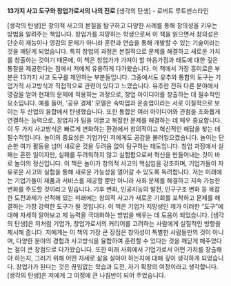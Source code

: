__13가지 사고 도구와 창업가로서의 나의 진로__
[생각의 탄생] - 로버트 루트번스타인

 [생각의 탄생]은 창의적 사고의 본질을 탐구하고 다양한 사례를 통해 창의성을 키우는 방법을 알려주는 책입니다. 창업가를 지망하는 학생으로써 이 책을 읽으면서 창의성은 단순히 재능이나 영감의 문제가 아니라 훈련과 연습을 통해 개발할 수 있는 기술이라는 것을 깨닫게 되었습니다. 특히 창업의 과정은 본질적으로 문제를 해결하고 새로운 가치를 창출하는 것이기 때문에, 이 책은 창업가가 가져야 할 마음가짐과 태도에 대한 깊은 통찰을 제공한다는 점에서 저에게 유용하게 다가왔습니다.
 이 책에서 가장 흥미로운 부분은 13가지 사고 도구를 제안하는 부분들입니다. 그중에서도 유추와 통합의 도구는 기업가적 사고방식과 직접적으로 관련이 있다고 느꼈습니다. 유추란 전혀 다른 분야에서 영감을 얻어 현재의 문제에 적용하는 과정으로, 창업 아이디어를 창출하는 데 필수적인 요소입니다. 예를 들어, '공유 경제' 모델은 숙박업과 운송업이라는 서로 이질적으로 보이는 두 산업의 융합에서 탄생했습니다. 또한 통합은 여러 아이디어와 관점을 조화롭게 연결하는 능력으로, 창업자가 팀을 이끌고 복잡한 문제를 해결하는 데 매우 중요합니다. 이 두 가지 사고방식은 빠르게 변화하는 환경에서 창의적이고 혁신적인 해답을 찾는 데 필수적입니다.
 놀이의 중요성은 기업가인 저에게도 공감을 불러일으켰습니다. 놀이는 단순한 여가 활동을 넘어 새로운 것을 두려움 없이 탐구하는 태도입니다. 창업 과정에서 실패는 흔한 일이지만, 실패를 두려워하지 않고 실험함으로써 혁신을 만들어내는 것이 바로 놀이의 정신입니다. 이 책은 놀이가 창의적 사고의 핵심임을 강조하며, 기업가들이 자유로운 사고와 실험을 통해 새로운 가능성을 열어갈 수 있도록 독려합니다.
 저는 미래에는 기업가들이 제품과 서비스를 제공할 뿐만 아니라 사회 문제를 해결하고 지속 가능한 변화를 주도할 것이라고 믿습니다. 기후 변화, 인공지능의 발전, 인구구조 변화 등 복잡한 도전과제가 산적해 있는 미래에는 창의적 사고가 새로운 기회를 포착하고 문제를 해결하는 가장 강력한 도구가 될 것입니다. 이 책은 기업가 지망생인 제가 이러한 “도구”에 대해 자세히 알아보고 제 능력을 극대화하는 방법을 배우는 데 도움이 되었습니다.
 [생각의 탄생]은 저처럼 기업가, 창업가로서의  커리어를 고려하는 사람에게 실질적인 방향을 제시해 줍니다. 저에게는 이 책의 가장 큰 장점은 창의성이 특별한 사람들만의 것이 아니며, 다양한 분야의 경험과 사고방식을 융합하여 훈련할 수 있다는 것을 깨닫게 해주었다는 점이 큰 장점으로 다가왔습니다. 또한 미래 사회에서 기업가로서 어떤 가치를 창출해야 하는지, 그러기 위해 어떤 자세로 삶을 살아야 하는지에 대해 깊이 생각하게 되었습니다. 
 창업가가 된다는 것은 끊임없는 학습과 도전, 자기 확장의 여정이라고 생각합니다. [생각의 탄생]은 저에게 그 여정에 큰 나침반이 되어 주었습니다.
